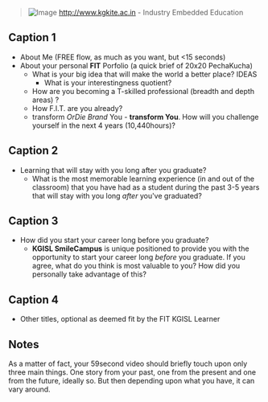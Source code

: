 > ![Image](http://bit.ly/KITELogo) 
> <http://www.kgkite.ac.in> - Industry Embedded Education


Caption 1
---------
 - About Me  (FREE flow, as much as you want, but <15 seconds)
 - About your personal **FIT** Porfolio (a quick brief of 20x20 PechaKucha)
	 - What is your big idea that will make the world a better place? IDEAS
		 - What is your interestingness quotient?
	 - How are you becoming a T-skilled professional (breadth and depth areas) ?
	 - How F.I.T. are you already?  
	 - transform *OrDie* *Brand* You - **transform You**. How will you challenge yourself in the next 4 years (10,440hours)? 

Caption 2
---------
- Learning that will stay with you long after you graduate?
	- What is the most memorable learning experience (in and out of the classroom) that you have had as a student during the past 3-5 years that will stay with you long *after* you've graduated? 

Caption 3
---------

- How did you start your career long before you graduate?
	- **KGISL SmileCampus** is unique positioned to provide you with the opportunity to start your career long *before* you graduate. If you agree, what do you think is most valuable to you? How did you personally take advantage of this?

Caption 4
---------

-  Other titles, optional as deemed fit by the FIT KGISL Learner  


## Notes ##
As a matter of fact, your 59second video should briefly touch upon only three main things. One story from your past, one from the present and one from the future, ideally so. But then depending upon what you have, it can vary around. 